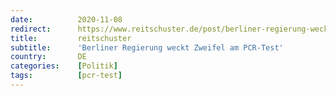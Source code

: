 ```yaml
---
date:          2020-11-08
redirect:      https://www.reitschuster.de/post/berliner-regierung-weckt-zweifel-an-pcr-test/
title:         reitschuster
subtitle:      'Berliner Regierung weckt Zweifel am PCR-Test'
country:       DE
categories:    [Politik]
tags:          [pcr-test]
---
```

